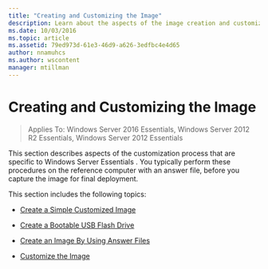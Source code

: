```yaml
---
title: "Creating and Customizing the Image"
description: Learn about the aspects of the image creation and customization process that are specific to Windows Server Essentials.
ms.date: 10/03/2016
ms.topic: article
ms.assetid: 79ed973d-61e3-46d9-a626-3edfbc4e4d65
author: nnamuhcs
ms.author: wscontent
manager: mtillman
---
```


# Creating and Customizing the Image

>Applies To: Windows Server 2016 Essentials, Windows Server 2012 R2 Essentials, Windows Server 2012 Essentials

This section describes aspects of the customization process that are specific to  Windows Server Essentials . You typically perform these procedures on the reference computer with an answer file, before you capture the image for final deployment.

 This section includes the following topics:


-   [Create a Simple Customized Image](Create-a-Simple-Customized-Image.md)

-   [Create a Bootable USB Flash Drive](Create-a-Bootable-USB-Flash-Drive.md)

-   [Create an Image By Using Answer Files](Create-an-Image-By-Using-Answer-Files.md)

-   [Customize the Image](Customize-the-Image.md)

